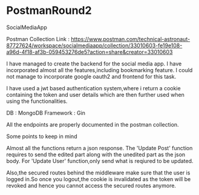 # PostmanRound2
SocialMediaApp


Postman Collection Link : https://www.postman.com/technical-astronaut-87727624/workspace/socialmediaapp/collection/33010603-fe19e108-a96d-4f18-af3b-059453276de5?action=share&creator=33010603


I have managed to create the backend for the social media app.
I have incorporated almost all the features,including bookmarking feature.
I could not manage to incorporate google oauth2 and frontend for this task.

I have used a jwt based authentication system,where i return a cookie containing the token and user details which are then further used when using the functionalities.

DB : MongoDB
Framework : Gin


All the endpoints are properly documented in the postman collection.

Some points to keep in mind

Almost all the functions return a json response.
The 'Update Post' function requires to send the edited part along with the unedited part as the json body.
For 'Update User' function,only send what is reqiured to be updated.

Also,the secured routes behind the middleware make sure that the user is logged in.So once you logout,the cookie is invalidated as the token will be revoked and hence you cannot access the secured routes anymore.
